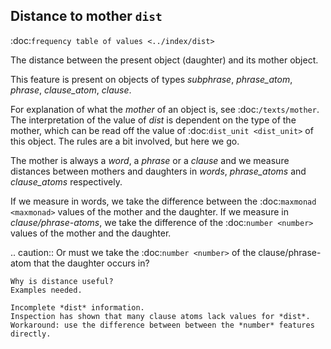 Distance to mother ``dist``
-------------------------------------------------------------
:doc:`frequency table of values <../index/dist>`

The distance between the present object (daughter) and its mother object.

This feature is present on objects of types *subphrase*, *phrase_atom*, *phrase*, *clause_atom*, *clause*.

For explanation of what the *mother* of an object is, see :doc:`/texts/mother`.
The interpretation of the value of *dist* is dependent on the type of the mother, which can be read off
the value of :doc:`dist_unit <dist_unit>` of this object.
The rules are a bit involved, but here we go.

The mother is always a *word*, a *phrase* or a *clause* and we measure distances between mothers and daughters in
*words*, *phrase_atoms* and *clause_atoms* respectively.

If we measure in words, we take the difference between the :doc:`maxmonad <maxmonad>` values of the mother and the daughter. 
If we measure in *clause/phrase-atoms*, we take the difference of the :doc:`number <number>` values
of the mother and the daughter.

.. caution::
    Or must we take the :doc:`number <number>` of the clause/phrase-atom that the daughter occurs in?

    Why is distance useful?
    Examples needed.

    Incomplete *dist* information.
    Inspection has shown that many clause atoms lack values for *dist*.
    Workaround: use the difference between between the *number* features directly.
